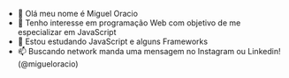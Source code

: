 - 👋 Olá meu nome é Miguel Oracio
- 👀 Tenho interesse em programação Web com objetivo de me especializar em JavaScript
- 🌱 Estou estudando JavaScript e alguns Frameworks
- 📫 Buscando network manda uma mensagem no Instagram ou Linkedin! (@migueloracio)
